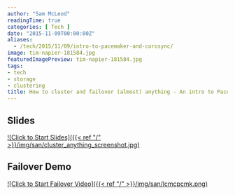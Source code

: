 ```yaml
---
author: "Sam McLeod"
readingTime: true
categories: [ Tech ]
date: "2015-11-09T00:00:00Z"
aliases:
  - /tech/2015/11/09/intro-to-pacemaker-and-corosync/
image: tim-napier-181584.jpg
featuredImagePreview: tim-napier-181584.jpg
tags:
- tech
- storage
- clustering
title: How to cluster and failover (almost) anything - An intro to Pacemaker and Corosync
---
```


## Slides

[![Click to Start Slides]({{< ref "/" >}}/img/san/cluster_anything_screenshot.jpg)](https://www.dropbox.com/s/n3g3nk9kp6q54h8/cluster_anything.pdf?dl=0)

## Failover Demo

[![Click to Start Failover Video]({{< ref "/" >}}/img/san/lcmcpcmk.png)](https://vimeo.com/sammcj/review/133110890/6f4900c090)
